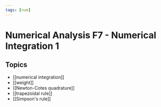 ```yaml
---
tags: [num]
---
```

# Numerical Analysis F7 - Numerical Integration 1

## Topics
- [[numerical integration]]
- [[weight]]
- [[Newton-Cotes quadrature]]
- [[trapezoidal rule]]
- [[Simpson's rule]]